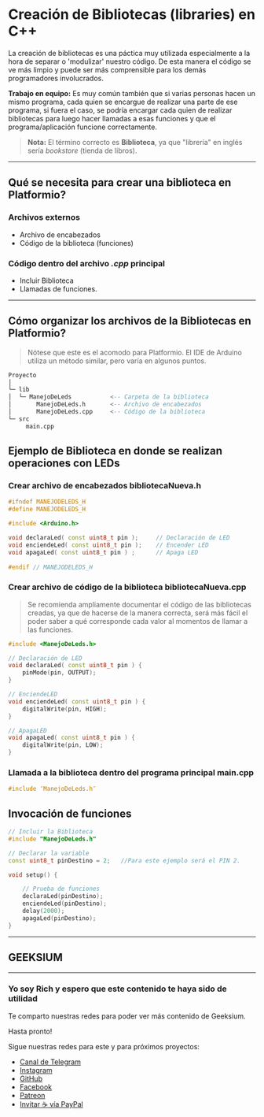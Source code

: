 # Creación de Bibliotecas (libraries) en C++

La creación de bibliotecas es una páctica muy utilizada especialmente a la hora de separar o 'modulizar' nuestro código. De esta manera el código se ve más limpio y puede ser más comprensible para los demás programadores involucrados.

**Trabajo en equipo:** Es muy común también que si varias personas hacen un mismo programa, cada quien se encargue de realizar una parte de ese programa, si fuera el caso, se podría encargar cada quien de realizar bibliotecas para luego hacer llamadas a esas funciones y que el programa/aplicación funcione correctamente.

> **Nota:** El término correcto es **Biblioteca**, ya que "librería"  en inglés sería _bookstore_ (tienda de libros).

---

## Qué se necesita para crear una biblioteca en Platformio?

### Archivos externos

- Archivo de encabezados
- Código de la biblioteca (funciones)

### Código dentro del archivo _.cpp_ principal

- Incluir Biblioteca
- Llamadas de funciones.

---

## Cómo organizar los archivos de la **Bibliotecas** en Platformio?

> Nótese que este es el acomodo para Platformio. El IDE de Arduino utiliza un método similar, pero varía en algunos puntos.

``` sql
Proyecto
│
└─ lib
│  └─ ManejoDeLeds           <-- Carpeta de la biblioteca
│       ManejoDeLeds.h       <-- Archivo de encabezados
│       ManejoDeLeds.cpp     <-- Código de la biblioteca
└─ src
     main.cpp
```

## Ejemplo de Biblioteca en donde se realizan operaciones con LEDs

### Crear archivo de encabezados **bibliotecaNueva.h**

``` cpp
#ifndef MANEJODELEDS_H
#define MANEJODELEDS_H

#include <Arduino.h>

void declaraLed( const uint8_t pin );     // Declaración de LED
void enciendeLed( const uint8_t pin );    // Encender LED
void apagaLed( const uint8_t pin ) ;      // Apaga LED
  
#endif // MANEJODELEDS_H
```

### Crear archivo de código de la biblioteca **bibliotecaNueva.cpp**

> Se recomienda ampliamente documentar el código de las bibliotecas creadas, ya que de hacerse de la manera correcta, será más fácil el poder saber a qué corresponde cada valor al momentos de llamar a las funciones.

``` cpp
#include <ManejoDeLeds.h>

// Declaración de LED
void declaraLed( const uint8_t pin ) {
    pinMode(pin, OUTPUT);
} 

// EnciendeLED
void enciendeLed( const uint8_t pin ) {
    digitalWrite(pin, HIGH);
} 

// ApagaLED
void apagaLed( const uint8_t pin ) {
    digitalWrite(pin, LOW);
} 
```

### Llamada a la biblioteca dentro del programa principal **main.cpp**

``` cpp
#include ″ManejoDeLeds.h″
```

## Invocación de funciones

``` cpp
// Incluir la Biblioteca
#include "ManejoDeLeds.h"

// Declarar la variable
const uint8_t pinDestino = 2;   //Para este ejemplo será el PIN 2.

void setup() {

    // Prueba de funciones
    declaraLed(pinDestino);
    enciendeLed(pinDestino);
    delay(2000);
    apagaLed(pinDestino);
}
```

---

## GEEKSIUM

---

### Yo soy Rich y espero que este contenido te haya sido de utilidad

Te comparto nuestras redes para poder ver más contenido de Geeksium.

Hasta pronto!

Sigue nuestras redes para este y para próximos proyectos:

- [Canal de Telegram](https://t.me/geeksium)
- [Instagram](https://instagram.com/geeksium)
- [GitHub](https://github.com/geeksium)
- [Facebook](https://facebook.com/geeksium)
- [Patreon](https://patreon.com/geeksium)
- [Invitar ☕ vía PayPal](https://paypal.me/richglz?country.x=MX&locale.x=es_XC)
